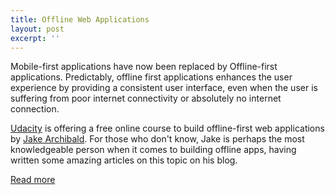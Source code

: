 ```yaml
---
title: Offline Web Applications
layout: post
excerpt: ''
---
```


Mobile-first applications have now been replaced by Offline-first applications.
Predictably, offline first applications enhances the user experience by providing
a consistent user interface, even when the user is suffering from poor internet
connectivity or absolutely no internet connection.

[Udacity](https://www.udacity.com/) is offering a free online course to build
offline-first web applications by [Jake Archibald](https://jakearchibald.com/).
For those who don't know, Jake is perhaps the most knowledgeable person when it comes
to building offline apps, having written some amazing articles on this topic on his blog.

[Read more](https://www.udacity.com/course/offline-web-applications--ud899)